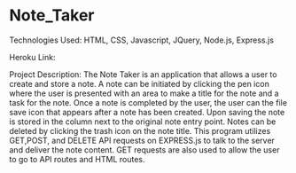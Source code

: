 # Note_Taker

Technologies Used: HTML, CSS, Javascript, JQuery, Node.js, Express.js

Heroku Link:

Project Description: The Note Taker is an application that allows a user to create and store a note. A note can be initiated by clicking the pen icon where the user is presented with an area to make a title for the note and a task for the note. Once a note is completed by the user, the user can the file save icon that appears after a note has been created. Upon saving the note is stored in the column next to the original note entry point. Notes can be deleted by clicking the trash icon on the note title. This program utilizes GET,POST, and DELETE API requests on EXPRESS.js to talk to the server and deliver the note content. GET requests are also used to allow the user to go to API routes and HTML routes.